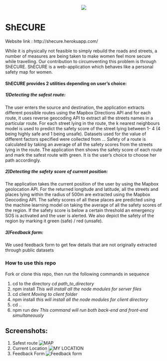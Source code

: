

<p align='center'><img src = 'https://github.com/iamdeepti/shecure/blob/master/client/src/component/images/shecure.png'/></p>

<p align='center'> <h1>ShECURE </h1></p>
Website link : http://shecure.herokuapp.com/


While it is physically not feasible to simply rebuild the roads and streets, a number of measures are being taken to make women feel more secure while travelling. Our contribution to circumventing this problem is through ShECURE.
ShECURE is a web-application which behaves like a personal safety map for women. 

#### ShECURE provides 2 utilities depending on user’s choice:

##### 1)Detecting the safest route:
The user enters the source and destination, the application extracts different possible routes using the Mapbox Directions API and for each route, it uses reverse geocoding API  to extract all the streets names in a particular route. For each street lying in the route, the k nearest neighbours model is used to predict the safety score of the street lying between 1- 4 (4 being highly safe and 1 being unsafe). Datasets used for the value of different factors specified were collected from ... Safety of a route is calculated by taking an average of all the safety scores from the streets lying in the route. 
The application then shows the safety score of each route and mark the safest route with green. It is the user’s choice to choose her path accordingly.

##### 2)Detecting the safety score of current position:
The application takes the current position of the user by using the Mapbox geolocation API. For the returned longitude and latitude, all the streets and places lying within the radius of 500m are extracted using the Mapbox Geocoding API. The safety scores of all these places are predicted using the machine learning model on taking the average of all the safety scores of the region. If the safety score is below a certain threshold an emergency SOS is activated and the user is alerted. We also depict the safety of the region by marking it green (safe) / red (unsafe).

##### 3)Feedback form:
We used feedback form to get few details that are not originally extracted through public   datasets 

### How to use this repo
Fork or clone this repo, then run the following commands in sequence
1) cd to the directory
   *cd path_to_directory*
2) npm install
*This will install all the node modules for server files*
3) cd client
*Moving to client folder*
4) npm install
*this will install all the node modules for client directory*
5) cd ..
6) npm run dev 
*This command will run both back-end and front-end simultaneously*

## Screenshots:
1) Safest route 
![MAP](https://github.com/iamdeepti/shecure/blob/master/Capture1.PNG)
2) Current Location
![MY LOCATION](https://github.com/iamdeepti/shecure/blob/master/Capture2.PNG)
3) Feedback Form
![Feedback form](https://github.com/iamdeepti/shecure/blob/master/Capture3.png)
